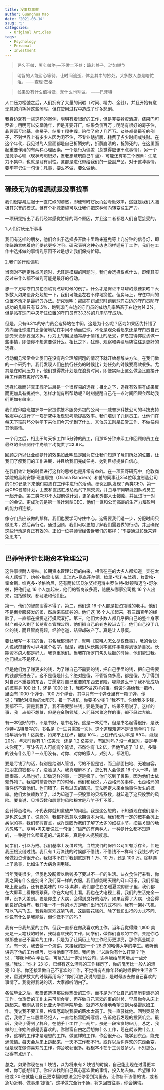 ```yaml
---
title: 没事找事做
author: Guanghua Mao
date: '2021-03-16'
slug: '5'
categories:
  - Original Articles
tags:
  - Psychology
  - Personal
  - Investment
---
```


> 要么不做，要么做绝;一不做二不休；静若处子，动如脱兔

> 明智的人能耐心等待，让时间流逝，体会其中的妙处。大多数人总是瞎忙活。——查理·芒格

> 如果没有什么值得做，就什么也别做。 ——巴菲特

人口压力松弛之后，人们拥有了大量的闲暇（时间、精力、金钱），并且开始有意无意的消耗掉这些闲暇，但在使用过程中造成了许多悲剧。

我身边就有一些这样的案例，明明有着很好的工作，但是非要投资酒店，结果门可罗雀；明明可以安享晚年，但是非要开厂，结果负债百万；明明有很好的房子住，非要再买地基，修房子，结果工程失误，赔偿了他人几百万。这些都是最近的例子，不到世界上有多少人因为闲不住，不专业瞎折腾，耗费了多少时间或钱财。在这个年代，我见过的人里面都是自己折腾穷的，折腾崩溃的，折腾死的。在这里面起重要作用的有两种心理因素，一个是行为偏差（总觉得应该干点事情），另一个是竞争心理（现状明明很好，但老想证明自己牛逼），可能还有第三个因素：注意力不集中，也就是没有耐性。这都是进化带给我们的一些副产品。对于这种事情，要牢牢记住一句话：凡事，要么不做，要么做绝。

---

## 碌碌无为的根源就是没事找事


我们很容易屈服于一直忙碌的诱惑，即便有时它反而会降低效率，这就是我们大脑极其兴奋的模式。但有个补救措施可以让我们把这种倾向转变成生产力。

一项研究指出了我们经常感觉忙碌的两个原因，并且这二者都是人们自愿接受的。

1.人们讨厌无所事事

我们有这样的朋友，他们会出于选择多开数十里路来避免等上几分钟的信号灯，即使绕路意味着他们要花更多时间。研究表明这种心态也同样适用于工作，我们在工作中选择做的事情的原因不过是想让我们保持忙碌。

2.我们的行动偏见

当面对不确定性或问题时，尤其是模糊的问题时，我们会选择做点什么，即使其实反过来什么都不做的可能是最好的行动。

想一下足球守门员在面临罚点球时候的例子。什么才是保证不进球的最佳策略？大多数人如果设身处地想一下，我们可能会左右不停地换位。但实际上，守住中间的位置不动才是最好的办法。研究表明：那些在罚点球时跑到球门右边的守门员防守成功的几率只有12.6%，跑到球门左边的守门员的成功几率略高于右边为14.2%。但是站在球门中央守住位置的守门员有33.3%的几率防守成功。

但是，只有6.3%的守门员会选择站在中间。这是为什么呢？因为如果因为扑错了方向而让球进门比傻傻地站在中间不动而进球，不论是观众看起来还是守门员自己感受来说都要强太多。行为上的偏见通常源于情绪上的感受，你总觉得你应该做一些事情，即便你不知道要做什么。相比之下，犹豫、观察和弄清局势往往是更好的选择。

行动偏见常常会让我们在没有完全理解问题的情况下就开始想解决方法。在我们做的一个研究中，我们发现人们在执行任务的时候比计划任务的时候要高效很多。尤其是在时间压力下，他们觉得做计划是在浪费时间，即便实际上这么做会比直接开始工作要有更好的效果。

选择忙碌而非真正有所进展是一个很容易的选择；相比之下，选择有效率有成果反而更加具有挑战性。怎样才能有所帮助呢？时刻提醒自己花一点时间回顾会帮助我们更加有效率。

我们在印度班加罗尔一家提供技术服务外包的公司——威普罗科技公司的科技支持客服中心进行了一项研究中发现思考能提高效率。我们培训了几组员工，让他们在每天下班前15分钟写下来他们今天学到了什么。其他员工则是正常工作，不做任何其他事情。

一个月之后，相比于每天多工作15分钟的员工，用那15分钟来写工作回顾的员工在最终的业绩测评中成绩平均提供了22.8%。

回顾之所以让业绩提升的效果如此明显是因为它让我们知道了我们所处的位置，让我们了解我们的工作进展，并且给我们完成任务、达到目标提供自信心。

在我们做计划的时候进行这样的思考也是非常有益的。在一项田野研究中，伦敦商学院的奥利安娜·班迪耶拉（Oriana Bandiera）和他的同事让354位印度制造公司的CEO记录下来他们每周在工作中进行的活动。研究团队发现了两类CEO。第一类CEO提前计划，主要和直接汇报给他的下属交流，并且与不同职能团队的员工一起开会。第二类CEO不太提前做计划，更多会和外部人士接触，并且进行一对一的会议。更成功的是第一类计划型CEO，他们一直和公司高层的生产力和盈利的能力相连接。

像守门员应该做的那样，我们也要学习守住中心。这需要我们退一步，分配时间只做思考，然后再行动。通过回顾，我们可以更加了解我们需要做的行动，并且确保这些行动是真正有效的。正如一位导师曾经告诉我们的那样：“不要通过忙碌来避免思考”。


---

## 巴菲特评价长期资本管理公司

这件事很耐人寻味。长期资本管理公司的由来，相信在座的大多人都知道，实在太令人感慨了，约翰•梅里韦瑟、艾瑞克•罗森菲尔德、拉里•希利布兰德、格雷格•霍金斯、维克多•哈格哈尼，还有两位诺贝尔奖桂冠得主罗伯特•默顿和迈伦•舒尔兹，把他们这 16 个人加起来，他们的智商该多高，随便从哪家公司挑 16 个人出来，包括微软，都没法和他们比。

第一，他们的智商高得不得了。第二，他们这 16 个人都是投资领域的老手。他们不是倒卖服装发的家，然后来搞证券的。他们这 16 个人加起来，有三四百年的经验了，一直都在投资这行摸爬滚打。第三，他们大多数人都几乎把自己的整个身家财产都投入到了长期资本管理公司，他们把自己的钱也投进去了。他们自己投了几亿的钱，而且智商高超，经验老道，结果却破产了。真是让人感慨。

要让我写一本书的话，书名我都想好了，就叫《聪明人怎么尽做蠢事》，我的合伙人说我的自传可以叫这个名字。但是，我们从长期资本这件事能得到很多启发。长期资本的人都是好人。我尊重他们。当我在所罗门焦头烂额的时候，他们帮过我。他们根本不是坏人。

但是他们为了赚更多的钱，为了赚自己不需要的钱，把自己手里的钱，把自己需要的钱都搭进去了。这不是傻是什么？绝对是傻，不管智商多高，都是傻。为了得到对自己不重要的东西，甘愿拿对自己重要的东西去冒险，哪能这么干？我不管成功的概率是 100 比 1，还是 1000 比 1，我都不做这样的事。假设你递给我一把枪，里面有 1000 个弹仓、100 万个弹仓，其中只有一个弹仓里有一颗子弹，你说：“把枪对准你的太阳穴，扣一下扳机，你要多少钱？”我不干。你给我多少钱，我都不干。要是我赢了，我不需要那些钱；要是我输了，结果不用说了。这样的事，我一点都不想做，但是在金融领域，人们经常做这样的事，都不经过大脑。

有一本很好的书，不是书好，是书名好。这是一本烂书，但是书名起得很好，是沃尔特•古特曼写的，书名是《一生只需富一次》。这个道理难道不是很简单吗？假设年初你有 1 亿美元，如果不上杠杆，能赚 10%，上杠杆的成功率是 99%，能赚 20%，年末时你有 1.1 亿美元，还是 1.2 亿美元，有区别吗？没一点区别。要是年末你死了，写讣告的人可能有个笔误，虽然你有 1.2 亿，但他写成了 1.1 亿。多赚的钱有什么用？一点用没有。对你、对你的家人，对别人，都没用。

要是亏钱了的话，特别是给别人管钱，亏的不但是钱，而且颜面扫地、无地自容，把朋友的钱都亏了，没脸见人。我真理解不了，怎么有人会像这 16 个人一样，智商很高、人品也好，却做这样的事，一定是疯了。他们吃到了苦果，因为他们太依赖外物了。我临时掌管所罗门的时候，他们和我说，六西格玛的事件、七西格玛的事件伤不着他们。他们错了。只看过去的情况，无法确定未来金融事件发生的概率。他们太依赖数学了，以为知道了一只股票的贝塔系数，就知道了这只股票的风险。要我说，贝塔系数和股票的风险根本是八竿子打不着。

会计算西格玛，不代表你就知道破产的风险。我是这么想的，不知道现在他们是不是也这么想了。说真的，我都不愿意以长期资本为例。我们都有一定的概率会摊上类似的事，我们都有盲点，或许是因为我们了解了太多的细枝末节，把最关键的地方忽略了。亨利•考夫曼说过一句话：“破产的有两种人，一种是什么都不知道的，一种是什么都知道的。”说起来，真是令人扼腕叹息。

同学们，引以为戒。我们基本上没借过钱，当然我们的保险公司里有浮存金。但是我压根没借过钱。我只有 1 万块钱的时候都不借钱，不借钱不一样吗？我钱少的时候做投资也很开心。我根本不在乎我到底是有 1 万、10 万，还是 100 万。除非遇上了急事，比如生了大病急需用钱。

当年我钱很少，但我也没盼着以后钱多了要过不一样的生活。从衣食住行来看，你我之间有什么差别吗？我们穿一样的衣服，我们都能喝天赐的可口可乐，我们都能吃上麦当劳，还有更美味的 DQ 冰淇淋，我们都住在冬暖夏凉的房子里，我们都在大屏幕上看橄榄球赛。你在大电视上看，我也在大电视上看。我们的生活完全一样，没多大差别。要是你生了大病，会得到良好的治疗。如果我得了大病，也会得到良好的治疗。我们唯一不一样的地方是我们出行的方式不同。我有一架小飞机，可以飞来飞去，我特别喜欢这架飞机，这是要花钱的。除了我们出行的方式不同，你说有什么是我能做，但你做不了的吗？

我有一份我热爱的工作，但我一直都在做我喜欢的工作。当年我觉得赚 1,000 美元是一大笔钱的时候，我就喜欢我的工作。同学们，做你们喜欢的工作。要是你总做那些自己不喜欢的工作，只是为了让简历上的工作经历更漂亮，那你真是糊涂了。有一次，我去做一个演讲，来接我的是一个 28 岁的哈佛大学的学生。我听他讲完了他的工作经历，觉得他很了不起。我问他：“以后你有什么打算？”他说：“等我 MBA 毕业后，可能先进一家咨询公司，这样能给简历增加一些分量。”我说：“你才 28 岁，已经有这么漂亮的工作经历了，你的简历比一般人的漂亮 10 倍。你还接着做自己不喜欢的工作，不觉得有点像年轻的时候把性生活省下来，留到岁数大的时候再用吗？”你们明白我说的意思，是时候该去做自己喜欢的事情了。我觉得我说的话，大家都听明白了。

各位毕业之后，都应该选择那些你热爱的工作，而不是为了让自己的简历更漂亮的工作。你热爱的工作未来可能会变，但在做自己喜欢的事的时候，早晨你会从床上跳起来。我刚从哥伦比亚大学商学院毕业，就迫不及待地希望立刻为格雷厄姆工作。我说我不要工资，格雷厄姆说我要的薪水太高了。我一直骚扰他。回到奥马哈后，我做了三年股票经纪人，一直给格雷厄姆写信，告诉他我发现的投资机会。最后，我终于得到了机会，在他手下工作了一两年。那是一段宝贵的经历。总之，我做的工作始终都是我喜欢的。你财富自由之后想做什么工作，现在就该做什么工作，这样的工作才是理想的工作。做这样的工作，你会很开心，能学到东西，能充满激情。每天会从床上跳起来，一天不工作都不行。或许以后你喜欢的东西会变，但是现在做你喜欢的工作，你会收获很多。我根本不在乎工资是多少。不知怎么，扯得有点远了。

总之，如果你现在有 1 块钱，以为将来有 2 块钱的时候，自己能比现在过得更幸福，你可能想错了。你应该找到自己真心喜欢做的事情，投入地去做。希望赚 10 倍或 20 倍就能让自己更幸福的想法会把你带到沟里去，让你借不该借的钱，或者急功近利、做事走“捷径”，这样做完全行不通，将来回首往事，你会懊悔。